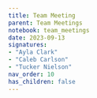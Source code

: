 ```yaml
---
title: Team Meeting
parent: Team Meetings
notebook: team_meetings
date: 2023-09-13
signatures:
- "Ayla Clark"
- "Caleb Carlson"
- "Tucker Nielson"
nav_order: 10
has_children: false
---
```


